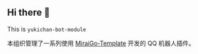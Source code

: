 ## Hi there 👋 

This is `yukichan-bot-module`

本组织管理了一系列使用 [MiraiGo-Template](https://github.com/Logiase/MiraiGo-Template) 开发的 QQ 机器人插件。

<!--

**Here are some ideas to get you started:**

🙋‍♀️ A short introduction - what is your organization all about?
🌈 Contribution guidelines - how can the community get involved?
👩‍💻 Useful resources - where can the community find your docs? Is there anything else the community should know?
🍿 Fun facts - what does your team eat for breakfast?
🧙 Remember, you can do mighty things with the power of [Markdown](https://docs.github.com/github/writing-on-github/getting-started-with-writing-and-formatting-on-github/basic-writing-and-formatting-syntax)
-->
